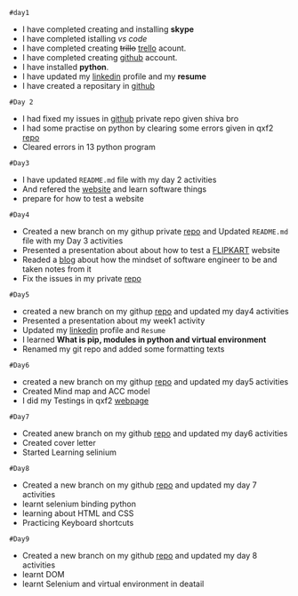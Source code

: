  `#day1`
   - I have completed creating and installing **skype**
   - I have completed istalling *vs code*
   - I have completed creating ~~trillo~~ [trello](https://trello.com/) acount.
   - I have completed creating [github](https://github.com/ambigai-rajan) account.
   - I have installed **python**.
   - I have updated my [linkedin](https://www.linkedin.com/feed/?trk=sem-ga_campid.14650114788_asid.127961666300_crid.601257986824_kw.www%20linkedin_d.c_tid.kwd-2246447582_n.g_mt.e_geo.1007812) profile and my **resume**
   - I have created a repositary in [github](https://github.com/ambigai-rajan/Qxf2_internship_22)
  
  
  
  `#Day 2`
   - I had fixed my issues in [github](https://github.com/ambigai-rajan/Qxf2_internship_22) private repo given shiva bro
   - I had some practise on python by clearing some errors given in qxf2 [repo](https://github.com/qxf2/wtfiswronghere)
   - Cleared errors in 13 python program
 
 
 
 
 `#Day3`
   - I have updated `README.md` file with my day 2 activities 
   - And refered the [website](https://www.ibm.com/in-en/topics/software-testing) and learn software things 
   - prepare for how to test a website
  


  `#Day4`
   -  Created a new branch on my githup private [repo](https://github.com/ambigai-rajan/Qxf2_internship_22) and Updated `README.md` file with my Day 3 activities
   - Presented a presentation about about how to test a [FLIPKART](https://www.flipkart.com/) website
   - Readed a [blog](https://medium.com/@phdmeyildiz/mindset-shifts-for-engineers-to-achieve-higher-software-quality-8ef8ee00a041) about how the mindset of software engineer to be and taken notes from it
   - Fix the issues in my private [repo](https://github.com/ambigai-rajan/Qxf2_internship_22) 
   
   
   `#Day5`
   - created a new branch on my githup [repo](https://github.com/ambigai-rajan/Qxf2_internship_22) and updated my day4 activities
   - Presented a presentation about my week1 activity
   - Updated my [linkedin](https://www.linkedin.com/in/ambigai-rajan-n-bb6027259/) profile and `Resume`
   - I learned **What is pip, modules in python and virtual environment**
   - Renamed my git repo and added some formatting texts


   `#Day6`
   - created a new branch on my githup [repo](https://github.com/ambigai-rajan/Qxf2_internship_22) and updated my day5 activities
   - Created Mind map and ACC model 
   - I did my Testings in qxf2 [webpage](https://qxf2.com/selenium-tutorial-main)


   `#Day7`
   - Created anew branch on my github [repo](https://github.com/ambigai-rajan/Qxf2_internship_22) and updated my day6 activities
   - Created cover letter 
   - Started Learning selinium

   `#Day8`
   - Created a new branch on my github [repo](https://github.com/ambigai-rajan/Qxf2_internship_22) and updated my day 7 activities
   - learnt selenium binding python
   - learning about HTML and CSS
   - Practicing Keyboard shortcuts

   `#Day9`
   - Created a new branch on my github [repo](https://github.com/ambigai-rajan/Qxf2_internship_22) and updated my day 8 activities
   - learnt DOM
   - learnt Selenium and virtual environment in deatail